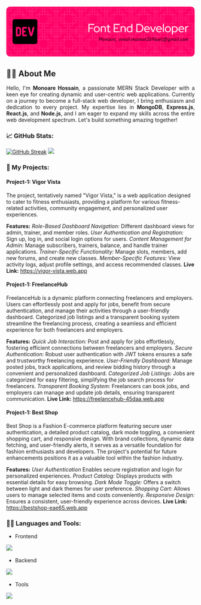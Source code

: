 ![Header](./github-header-image.png)

<h2 align="left">✍🏻 About Me</h2>

<p style="text-align: justify">Hello, I'm <strong>Monoare Hossain</strong>, a passionate MERN Stack Developer with a keen eye for creating dynamic and user-centric web applications. Currently on a journey to become a <strong></strong>full-stack web developer, I bring enthusiasm and dedication to every project. My expertise lies in <strong>MongoDB</strong>, <strong>Express.js</strong>, <strong>React.js</strong>, and <strong>Node.js</strong>, and I am eager to expand my skills across the entire web development spectrum. Let's build something amazing together!</p>

<h3 align="left">📈 GitHub Stats:</h3>

[![GitHub Streak](https://github-readme-streak-stats.herokuapp.com?user=monoare&theme=monokai)](https://git.io/streak-stats) ![](http://github-profile-summary-cards.vercel.app/api/cards/repos-per-language?username=monoare&theme=darcula)


<h3 align="left">📁 My Projects:</h3>

<h4>Project-1: Vigor Vista</h4>
<p>The project, tentatively named "Vigor Vista," is a web application designed to cater to fitness enthusiasts, providing a platform for various fitness-related activities, community engagement, and personalized user experiences.</p>

**Features:**
_Role-Based Dashboard Navigation:_ Different dashboard views for admin, trainer, and member roles.
_User Authentication and Registration:_ Sign up, log in, and social login options for users.
_Content Management for Admin:_ Manage subscribers, trainers, balance, and handle trainer applications.
_Trainer-Specific Functionality:_ Manage slots, members, add new forums, and create new classes.
_Member-Specific Features:_ View activity logs, adjust profile settings, and access recommended classes.
**Live Link:** https://vigor-vista.web.app

<h4>Project-1: FreelanceHub</h4>
<p>FreelanceHub is a dynamic platform connecting freelancers and employers. Users can effortlessly post and apply for jobs, benefit from secure authentication, and manage their activities through a user-friendly dashboard. Categorized job listings and a transparent booking system streamline the freelancing process, creating a seamless and efficient experience for both freelancers and employers.</p>

**Features:**
_Quick Job Interaction:_ Post and apply for jobs effortlessly, fostering efficient connections between freelancers and employers.
_Secure Authentication:_ Robust user authentication with JWT tokens ensures a safe and trustworthy freelancing experience.
_User-Friendly Dashboard:_ Manage posted jobs, track applications, and review bidding history through a convenient and personalized dashboard.
_Categorized Job Listings:_ Jobs are categorized for easy filtering, simplifying the job search process for freelancers.
_Transparent Booking System:_ Freelancers can book jobs, and employers can manage and update job details, ensuring transparent communication.
**Live Link:** https://freelancehub-45daa.web.app

<h4>Project-1: Best Shop</h4>
<p>Best Shop is a Fashion E-commerce platform featuring secure user authentication, a detailed product catalog, dark mode toggling, a convenient shopping cart, and responsive design. With brand collections, dynamic data fetching, and user-friendly alerts, it serves as a versatile foundation for fashion enthusiasts and developers. The project's potential for future enhancements positions it as a valuable tool within the fashion industry.</p>

**Features:**
_User Authentication_ Enables secure registration and login for personalized experiences.
_Product Catalog:_ Displays products with essential details for easy browsing.
_Dark Mode Toggle:_ Offers a switch between light and dark themes for user preference.
_Shopping Cart:_ Allows users to manage selected items and costs conveniently.
_Responsive Design:_ Ensures a consistent, user-friendly experience across devices.
**Live Link:** https://bestshop-eae65.web.app

<h3 align="left">👨‍💻 Languages and Tools:</h3>

 - Frontend
<p align="left">
  <a href="https://skillicons.dev">
    <img src="https://skillicons.dev/icons?i=html,css,tailwind,js,react" />
  </a>
</p>

 - Backend
<p align="left">
  <a href="https://skillicons.dev">
    <img src="https://skillicons.dev/icons?i=nodejs,express,mongodb,firebase" />
  </a>
</p>

 - Tools
<p align="left">
  <a href="https://skillicons.dev">
    <img src="https://skillicons.dev/icons?i=git,github,figma,vscode,postman" />
  </a>
</p>
